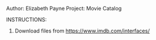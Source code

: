 Author: Elizabeth Payne
Project: Movie Catalog

INSTRUCTIONS:
1. Download files from https://www.imdb.com/interfaces/

